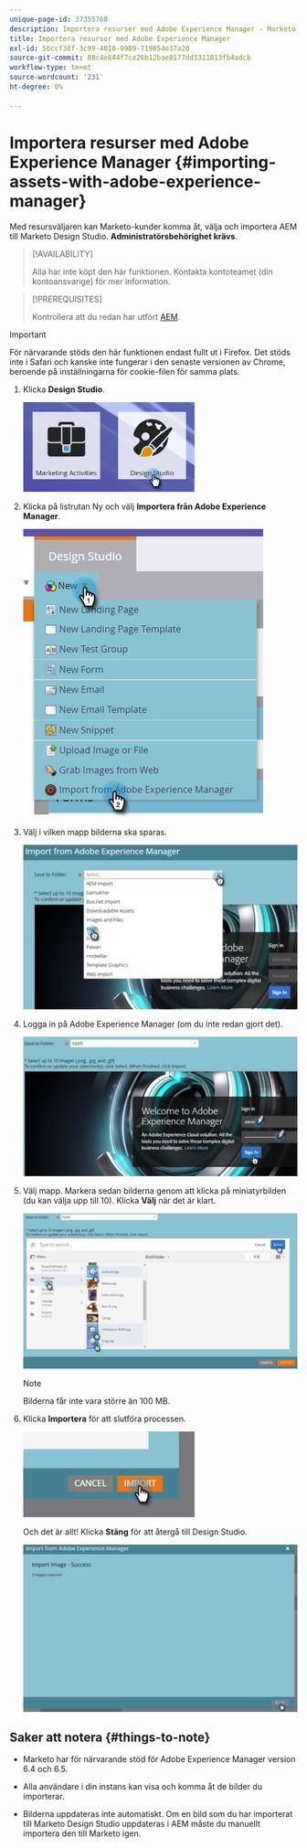 ```yaml
---
unique-page-id: 37355768
description: Importera resurser med Adobe Experience Manager - Marketo Docs - produktdokumentation
title: Importera resurser med Adobe Experience Manager
exl-id: 56ccf38f-3c99-4018-9989-719854e37a20
source-git-commit: 88c4e844f7ce26b12bae8177dd5311813fb4adcb
workflow-type: tm+mt
source-wordcount: '231'
ht-degree: 0%

---
```


# Importera resurser med Adobe Experience Manager {#importing-assets-with-adobe-experience-manager}

Med resursväljaren kan Marketo-kunder komma åt, välja och importera AEM till Marketo Design Studio. **Administratörsbehörighet krävs**.

>[!AVAILABILITY]
>
>Alla har inte köpt den här funktionen. Kontakta kontoteamet (din kontoansvarige) för mer information.

>[!PREREQUISITES]
>
>Kontrollera att du redan har utfört [AEM](/help/marketo/product-docs/core-marketo-concepts/miscellaneous/configuring-adobe-experience-manager-integration.md).

>[!IMPORTANT]
>
>För närvarande stöds den här funktionen endast fullt ut i Firefox. Det stöds inte i Safari och kanske inte fungerar i den senaste versionen av Chrome, beroende på inställningarna för cookie-filen för samma plats.

1. Klicka **Design Studio**.

   ![](assets/importing-assets-with-adobe-experience-manager-1.png)

1. Klicka på listrutan Ny och välj **Importera från Adobe Experience Manager**.

   ![](assets/importing-assets-with-adobe-experience-manager-2.png)

1. Välj i vilken mapp bilderna ska sparas.

   ![](assets/importing-assets-with-adobe-experience-manager-3.png)

1. Logga in på Adobe Experience Manager (om du inte redan gjort det).

   ![](assets/importing-assets-with-adobe-experience-manager-4.png)

1. Välj mapp. Markera sedan bilderna genom att klicka på miniatyrbilden (du kan välja upp till 10). Klicka **Välj** när det är klart.

   ![](assets/importing-assets-with-adobe-experience-manager-5.png)

   >[!NOTE]
   >
   >Bilderna får inte vara större än 100 MB.

1. Klicka **Importera** för att slutföra processen.

   ![](assets/importing-assets-with-adobe-experience-manager-6.png)

   Och det är allt! Klicka **Stäng** för att återgå till Design Studio.

   ![](assets/importing-assets-with-adobe-experience-manager-7.png)

## Saker att notera {#things-to-note}

* Marketo har för närvarande stöd för Adobe Experience Manager version 6.4 och 6.5.

* Alla användare i din instans kan visa och komma åt de bilder du importerar.

* Bilderna uppdateras inte automatiskt. Om en bild som du har importerat till Marketo Design Studio uppdateras i AEM måste du manuellt importera den till Marketo igen.

